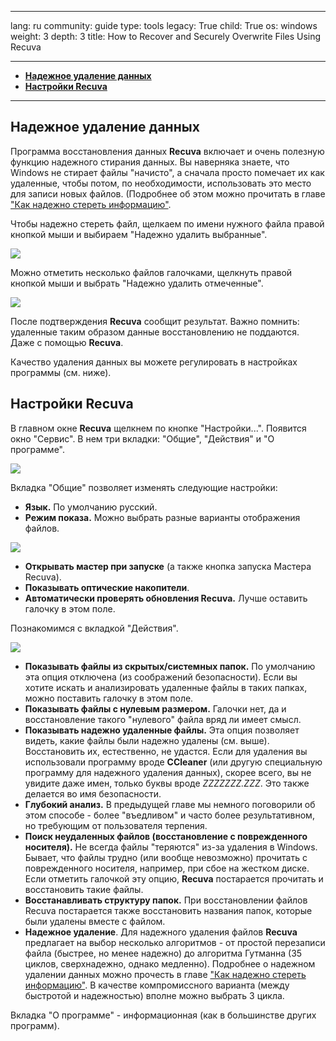 

---

lang: ru
community: guide
type: tools
legacy: True
child: True
os: windows
weight: 3
depth: 3
title: How to Recover and Securely Overwrite Files Using Recuva

---

- [**Надежное удаление данных**](#wipe)
- [**Настройки Recuva**](#settings)

----
<a name="wipe"></a>
## Надежное удаление данных ##

Программа восстановления данных **Recuva** включает и очень полезную функцию надежного стирания данных. Вы наверняка знаете, что Windows не стирает файлы "начисто", а сначала просто помечает их как удаленные, чтобы потом, по необходимости, использовать это место для записи новых файлов. (Подробнее об этом можно прочитать в главе ["Как надежно стереть информацию"](chapter-6). 

Чтобы надежно стереть файл, щелкаем по имени нужного файла правой кнопкой мыши и выбираем "Надежно удалить выбранные". 

![](/sbox/screen/recuva-ru/recuva25.png)

Можно отметить несколько файлов галочками, щелкнуть правой кнопкой мыши и выбрать "Надежно удалить отмеченные". 

![](/sbox/screen/recuva-ru/recuva26.png)

После подтверждения **Recuva** сообщит результат. Важно помнить: удаленные таким образом данные восстановлению не поддаются. Даже с помощью **Recuva**.

Качество удаления данных вы можете регулировать в настройках программы (см. ниже).

<a name="settings"></a>
## Настройки Recuva ##

В главном окне **Recuva** щелкнем по кнопке "Настройки...". Появится окно "Сервис". В нем три вкладки: "Общие", "Действия" и "О программе".

![](/sbox/screen/recuva-ru/recuva18.png)

Вкладка "Общие" позволяет изменять следующие настройки:

- **Язык.** По умолчанию русский.
- **Режим показа.** Можно выбрать разные варианты отображения файлов.

![](/sbox/screen/recuva-ru/recuva19.png)

- **Открывать мастер при запуске** (а также кнопка запуска Мастера Recuva).
- **Показывать оптические накопители**.
- **Автоматически проверять обновления Recuva.** Лучше оставить галочку в этом поле.

Познакомимся с вкладкой "Действия".

![](/sbox/screen/recuva-ru/recuva15.png)

- **Показывать файлы из скрытых/системных папок.** По умолчанию эта опция отключена (из соображений безопасности). Если вы хотите искать и анализировать удаленные файлы в таких папках, можно поставить галочку в этом поле. 
- **Показывать файлы с нулевым размером.** Галочки нет, да и восстановление такого "нулевого" файла вряд ли имеет смысл.
- **Показывать надежно удаленные файлы.** Эта опция позволяет видеть, какие файлы были надежно удалены (см. выше). Восстановить их, естественно, не удастся. Если для удаления вы использовали программу вроде **CCleaner** (или другую специальную программу для надежного удаления данных), скорее всего, вы не увидите даже имен, только буквы вроде *ZZZZZZZ.ZZZ*. Это также делается во имя безопасности.
- **Глубокий анализ.** В предыдущей главе мы немного поговорили об этом способе - более "въедливом" и часто более результативном, но требующим от пользователя терпения.
- **Поиск неудаленных файлов (восстановление с поврежденного носителя).** Не всегда файлы "теряются" из-за удаления в Windows. Бывает, что файлы трудно (или вообще невозможно) прочитать с поврежденного носителя, например, при сбое на жестком диске. Если отметить галочкой эту опцию, **Recuva** постарается прочитать и восстановить такие файлы.
- **Восстанавливать структуру папок.** При восстановлении файлов Recuva постарается также восстановить названия папок, которые были удалены вместе с файлом.
- **Надежное удаление**. Для надежного удаления файлов **Recuva** предлагает на выбор несколько алгоритмов - от простой перезаписи файла (быстрее, но менее надежно) до алгоритма Гутманна (35 циклов, сверхнадежно, однако медленно). Подробнее о надежном удалении данных можно прочесть в главе ["Как надежно стереть информацию"](chapter-6). В качестве компромиссного варианта (между быстротой и надежностью) вполне можно выбрать 3 цикла.



Вкладка "О программе" - информационная (как в большинстве других программ).


